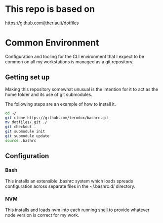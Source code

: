 # This repo is based on
https://github.com/jtheriault/dotfiles

# Common Environment
Configuration and tooling for the CLI environment that I expect to be common on
all my workstations is managed as a git repository.

## Getting set up
Making this repository somewhat unusual is the intention for it to act as the 
home folder and its use of git submodules.

The following steps are an example of how to install it.

```bash
cd ~/
git clone https://github.com/terodox/bashrc.git
mv dotfiles/.git ./
git checkout .
git submodule init
git submodule update
source .bashrc
```

## Configuration
### Bash
This installs an extensible .bashrc system which loads spreads configuration 
across separate files in the ~/.bashrc.d/ directory.

### NVM
This installs and loads nvm into each running shell to provide whatever node
version is correct for my work.